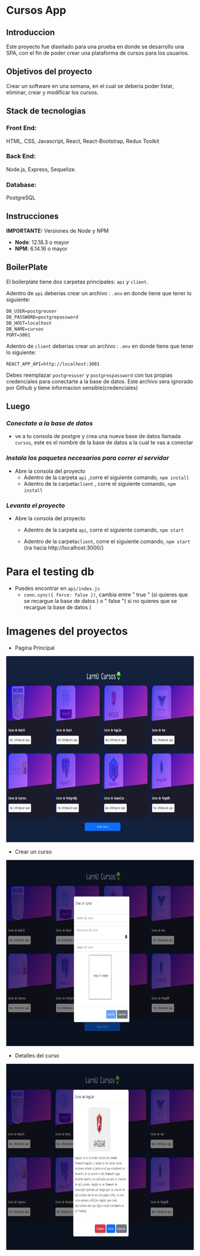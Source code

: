 
# Cursos App

## Introduccion

Este proyecto fue diseñado para una prueba en donde se desarrollo una SPA, con el fin de poder crear una plataforma de cursos para los usuarios.

## Objetivos del proyecto
Crear un software en una semana, en el cual se deberia poder
listar, eliminar, crear y modificar los cursos.

## Stack de tecnologias

### Front End:
HTML, CSS, Javascript, React, React-Bootstrap, Redux Toolkit

### Back End:
Node.js, Express, Sequelize.

### Database:
PostgreSQL

## **Instrucciones** 

__IMPORTANTE:__ Versiones de Node y NPM

 * __Node__: 12.18.3 o mayor
 * __NPM__: 6.14.16 o mayor

 
## BoilerPlate

El boilerplate tiene dos carpetas principales: `api` y `client`.

Adentro de `api` deberias crear un archivo : `.env` 
en donde tiene que tener lo siguiente: 

```
DB_USER=postgreuser
DB_PASSWORD=postgrepassword
DB_HOST=localhost
DB_NAME=cursos
PORT=3001

```
Adentro de `client` deberias crear un archivo : `.env` 
en donde tiene que tener lo siguiente: 

```
REACT_APP_API=http://localhost:3001

```
Debes reemplazar `postgresuser` y `postgrespassword` con tus propias credenciales para conectarte a la base de datos. Este archivo sera ignorado por Github y tiene informacion sensible(credenciales)


## Luego
### _Conectate a la base de datos_

 - ve a tu consola de postgre y crea una nueva base de datos llamada `cursos`, este es el nombre de la base de datos a la cual te vas a conectar

### _Instala los paquetes necesarios para correr el servidor_

- Abre la consola del proyecto
    + Adentro de la carpeta `api` ,corre el siguiente comando, `npm install`
    + Adentro de la carpeta`client` , corre el siguiente comando, `npm install` 

### _Levanta el proyecto_

- Abre la consola del proyecto
    + Adentro de la carpeta `api`, corre el siguiente comando, `npm start`
        
    + Adentro de la carpeta`client`, corre el siguiente comando, `npm start` (ira hacia http://localhost:3000/) 

# Para el testing db

- Puedes encontrar en `api/index.js`
    + `conn.sync({ force: false })`, cambia entre " true " (si quieres que se recargue la base de datos ) o " false "( si no quieres que se recargue la base de datos ) 

# Imagenes del proyectos

- Pagina Principal
<p align="center">
  <img height="500rem" width="1200" src="./client/assets/landing.jpg"/>
</p>

- Crear un curso
<p align="center">
  <img height="500rem" width="1200" src="./client/assets/crear.jpg"/>
</p>

- Detalles del curso
<p align="center">
  <img height="500rem" width="1200" src="./client/assets/detalle.jpg"/>
</p>

